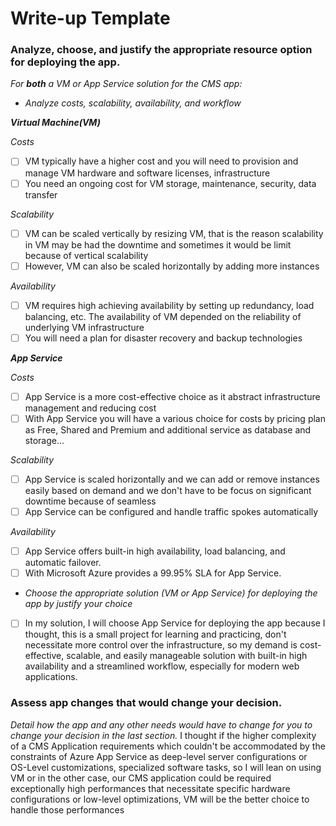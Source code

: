 # Write-up Template

### Analyze, choose, and justify the appropriate resource option for deploying the app.

_For **both** a VM or App Service solution for the CMS app:_

- _Analyze costs, scalability, availability, and workflow_
  
 **_Virtual Machine(VM)_**

_Costs_

- [ ] VM typically have a higher cost and you will need to provision and manage VM hardware and software licenses, infrastructure
- [ ] You need an ongoing cost for VM storage, maintenance, security, data transfer

_Scalability_

- [ ] VM can be scaled vertically by resizing VM, that is the reason scalability in VM may be had the downtime and sometimes it would be limit because of vertical scalability
- [ ] However, VM can also be scaled horizontally by adding more instances

_Availability_

- [ ] VM requires high achieving availability by setting up redundancy, load balancing, etc. The availability of VM depended on the reliability of underlying VM infrastructure
- [ ] You will need a plan for disaster recovery and backup technologies

**_App Service_**

_Costs_

- [ ] App Service is a more cost-effective choice as it abstract infrastructure management and reducing cost
- [ ] With App Service you will have a various choice for costs by pricing plan as Free, Shared and Premium and additional service as database and storage...

_Scalability_

- [ ] App Service is scaled horizontally and we can add or remove instances easily based on demand and we don't have to be focus on significant downtime because of seamless
- [ ] App Service can be configured and handle traffic spokes automatically

_Availability_

- [ ] App Service offers built-in high availability, load balancing, and automatic failover.
- [ ] With Microsoft Azure provides a 99.95% SLA for App Service.

- _Choose the appropriate solution (VM or App Service) for deploying the app by justify your choice_

- [ ] In my solution, I will choose App Service for deploying the app because I thought, this is a small project for learning and practicing, don't necessitate more control over the infrastructure, so my demand is cost-effective, scalable, and easily manageable solution with built-in high availability and a streamlined workflow, especially for modern web applications.

### Assess app changes that would change your decision.

_Detail how the app and any other needs would have to change for you to change your decision in the last section._
I thought if the higher complexity of a CMS Application requirements which couldn't be accommodated by the constraints of Azure App Service as deep-level server configurations or OS-Level customizations, specialized software tasks, so I will lean on using VM or in the other case, our CMS application could be required exceptionally high performances that necessitate specific hardware configurations or low-level optimizations, VM will be the better choice to handle those performances

